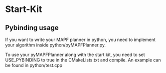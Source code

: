 # Start-Kit





## Pybinding usage

If you want to write your MAPF planner in python, you need to implement your algorithm inside python/pyMAPFPlanner.py.

To use your pyMAPFPlanner along with the start kit, you need to set USE_PYBINDING to true in the CMakeLists.txt and compile. An example can be found in python/test.cpp
